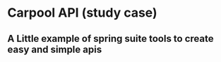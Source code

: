 # Carpool API (study case)

## A Little example of spring suite tools to create easy and simple apis

